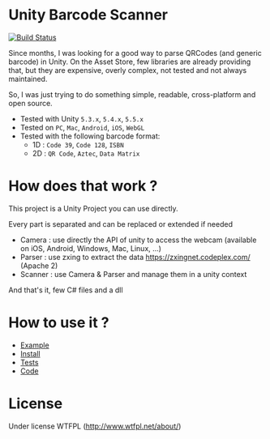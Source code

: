 # Unity Barcode Scanner
[![Build Status](https://travis-ci.org/kefniark/UnityBarcodeScanner.svg?branch=master)](https://travis-ci.org/kefniark/UnityBarcodeScanner)

Since months, I was looking for a good way to parse QRCodes (and generic barcode) in Unity.
On the Asset Store, few libraries are already providing that, but they are expensive, overly complex, not tested and not always maintained.

So, I was just trying to do something simple, readable, cross-platform and open source.
* Tested with Unity `5.3.x`, `5.4.x`, `5.5.x`
* Tested on `PC`, `Mac`, `Android`, `iOS`, `WebGL`
* Tested with the following barcode format:
  * 1D : `Code 39`, `Code 128`, `ISBN`
  * 2D : `QR Code`, `Aztec`, `Data Matrix`

# How does that work ?
This project is a Unity Project you can use directly.

Every part is separated and can be replaced or extended if needed
* Camera : use directly the API of unity to access the webcam (available on iOS, Android, Windows, Mac, Linux, ...)
* Parser : use zxing to extract the data https://zxingnet.codeplex.com/ (Apache 2)
* Scanner : use Camera & Parser and manage them in a unity context

And that's it, few C# files and a dll

# How to use it ?
* [Example](Assets/Samples/)
* [Install](Assets/)
* [Tests](Assets/Editor/)
* [Code](Assets/Scripts/)

# License
Under license WTFPL (http://www.wtfpl.net/about/)
